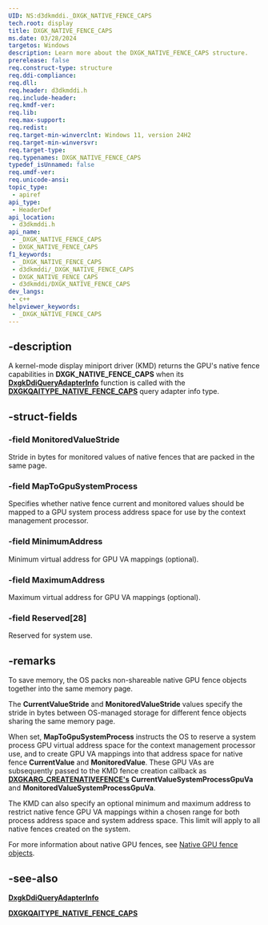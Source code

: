 ```yaml
---
UID: NS:d3dkmddi._DXGK_NATIVE_FENCE_CAPS
tech.root: display
title: DXGK_NATIVE_FENCE_CAPS
ms.date: 03/28/2024
targetos: Windows
description: Learn more about the DXGK_NATIVE_FENCE_CAPS structure.
prerelease: false
req.construct-type: structure
req.ddi-compliance: 
req.dll: 
req.header: d3dkmddi.h
req.include-header: 
req.kmdf-ver: 
req.lib: 
req.max-support: 
req.redist: 
req.target-min-winverclnt: Windows 11, version 24H2
req.target-min-winversvr: 
req.target-type: 
req.typenames: DXGK_NATIVE_FENCE_CAPS
typedef_isUnnamed: false
req.umdf-ver: 
req.unicode-ansi: 
topic_type:
 - apiref
api_type:
 - HeaderDef
api_location:
 - d3dkmddi.h
api_name:
 - _DXGK_NATIVE_FENCE_CAPS
 - DXGK_NATIVE_FENCE_CAPS
f1_keywords:
 - _DXGK_NATIVE_FENCE_CAPS
 - d3dkmddi/_DXGK_NATIVE_FENCE_CAPS
 - DXGK_NATIVE_FENCE_CAPS
 - d3dkmddi/DXGK_NATIVE_FENCE_CAPS
dev_langs:
 - c++
helpviewer_keywords:
 - _DXGK_NATIVE_FENCE_CAPS
---
```


## -description

A kernel-mode display miniport driver (KMD) returns the GPU's native fence capabilities in **DXGK_NATIVE_FENCE_CAPS** when its [**DxgkDdiQueryAdapterInfo**](nc-d3dkmddi-dxgkddi_queryadapterinfo.md) function is called with the [**DXGKQAITYPE_NATIVE_FENCE_CAPS**](ne-d3dkmddi-_dxgk_queryadapterinfotype.md) query adapter info type.

## -struct-fields

### -field MonitoredValueStride

Stride in bytes for monitored values of native fences that are packed in the same page.

### -field MapToGpuSystemProcess

Specifies whether native fence current and monitored values should be mapped to a GPU system process address space for use by the context management processor.

### -field MinimumAddress

Minimum virtual address for GPU VA mappings (optional).

### -field MaximumAddress

Maximum virtual address for GPU VA mappings (optional).

### -field Reserved[28]

Reserved for system use.

## -remarks

To save memory, the OS packs non-shareable native GPU fence objects together into the same memory page.

The **CurrentValueStride** and **MonitoredValueStride** values specify the stride in bytes between OS-managed storage for different fence objects sharing the same memory page.

When set, **MapToGpuSystemProcess** instructs the OS to reserve a system process GPU virtual address space for the context management processor use, and to create GPU VA mappings into that address space for native fence **CurrentValue** and **MonitoredValue**. These GPU VAs are subsequently passed to the KMD fence creation callback as [**DXGKARG_CREATENATIVEFENCE's**](ns-d3dkmddi-dxgkarg_createnativefence.md) **CurrentValueSystemProcessGpuVa** and **MonitoredValueSystemProcessGpuVa**.

The KMD can also specify an optional minimum and maximum address to restrict native fence GPU VA mappings within a chosen range for both process address space and system address space. This limit will apply to all native fences created on the system.

For more information about native GPU fences, see [Native GPU fence objects](/windows-hardware/drivers/display/native-gpu-fence-objects).

## -see-also

[**DxgkDdiQueryAdapterInfo**](nc-d3dkmddi-dxgkddi_queryadapterinfo.md)

[**DXGKQAITYPE_NATIVE_FENCE_CAPS**](ne-d3dkmddi-_dxgk_queryadapterinfotype.md)

